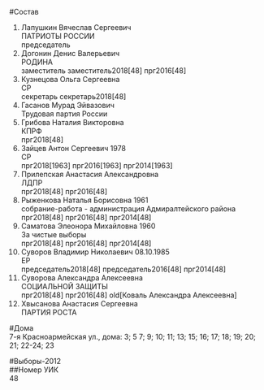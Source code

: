 #Состав  
1. Лапушкин Вячеслав Сергеевич  
    ПАТРИОТЫ РОССИИ  
    председатель  
2. Догонин Денис Валерьевич  
    РОДИНА  
    заместитель заместитель2018[48] прг2016[48]  
3. Кузнецова Ольга Сергеевна  
    СР  
    секретарь секретарь2018[48]  
4. Гасанов Мурад Эйвазович  
    Трудовая партия России  
5. Грибова Наталия Викторовна  
    КПРФ  
    прг2018[48]  
6. Зайцев Антон Сергеевич 1978  
    СР  
    прг2018[1963] прг2016[1963] прг2014[1963]  
7. Прилепская Анастасия Александровна  
    ЛДПР  
    прг2018[48] прг2016[48]  
8. Рыженкова Наталья Борисовна 1961  
    собрание-работа - администрация Адмиралтейского района  
    прг2018[48] прг2016[48] прг2014[48]  
9. Саматова Элеонора Михайловна 1960  
    За чистые выборы  
    прг2018[48] прг2016[48] прг2014[48]  
10. Суворов Владимир Николаевич 08.10.1985  
    ЕР  
    председатель2018[48] председатель2016[48] прг2014[48]  
11. Суворова Александра Алексеевна  
    СОЦИАЛЬНОЙ ЗАЩИТЫ  
    прг2018[48] прг2016[48] old[Коваль Александра Алексеевна]  
12. Хвысанова Анастасия Сергеевна  
    ПАРТИЯ РОСТА  
  
#Дома  
7-я Красноармейская ул., дома: 3; 5 7; 9; 10; 11; 13; 15; 16; 17; 18; 19; 20; 21; 22-24; 23  
  
#Выборы-2012  
##Номер УИК  
48  
